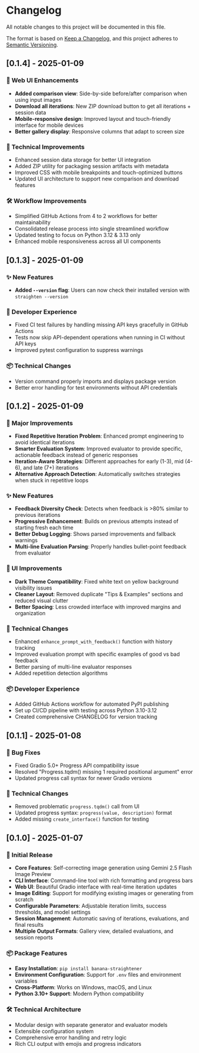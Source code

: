 # Changelog

All notable changes to this project will be documented in this file.

The format is based on [Keep a Changelog](https://keepachangelog.com/en/1.0.0/),
and this project adheres to [Semantic Versioning](https://semver.org/spec/v2.0.0.html).

## [0.1.4] - 2025-01-09

### 🎨 Web UI Enhancements
- **Added comparison view**: Side-by-side before/after comparison when using input images
- **Download all iterations**: New ZIP download button to get all iterations + session data
- **Mobile-responsive design**: Improved layout and touch-friendly interface for mobile devices
- **Better gallery display**: Responsive columns that adapt to screen size

### 🔧 Technical Improvements
- Enhanced session data storage for better UI integration
- Added ZIP utility for packaging session artifacts with metadata
- Improved CSS with mobile breakpoints and touch-optimized buttons
- Updated UI architecture to support new comparison and download features

### 🛠 Workflow Improvements
- Simplified GitHub Actions from 4 to 2 workflows for better maintainability
- Consolidated release process into single streamlined workflow
- Updated testing to focus on Python 3.12 & 3.13 only
- Enhanced mobile responsiveness across all UI components

## [0.1.3] - 2025-01-09

### ✨ New Features
- **Added `--version` flag**: Users can now check their installed version with `straighten --version`

### 🧪 Developer Experience
- Fixed CI test failures by handling missing API keys gracefully in GitHub Actions
- Tests now skip API-dependent operations when running in CI without API keys
- Improved pytest configuration to suppress warnings

### 📦 Technical Changes
- Version command properly imports and displays package version
- Better error handling for test environments without API credentials

## [0.1.2] - 2025-01-09

### 🚀 Major Improvements
- **Fixed Repetitive Iteration Problem**: Enhanced prompt engineering to avoid identical iterations
- **Smarter Evaluation System**: Improved evaluator to provide specific, actionable feedback instead of generic responses
- **Iteration-Aware Strategies**: Different approaches for early (1-3), mid (4-6), and late (7+) iterations
- **Alternative Approach Detection**: Automatically switches strategies when stuck in repetitive loops

### ✨ New Features
- **Feedback Diversity Check**: Detects when feedback is >80% similar to previous iterations
- **Progressive Enhancement**: Builds on previous attempts instead of starting fresh each time
- **Better Debug Logging**: Shows parsed improvements and fallback warnings
- **Multi-line Evaluation Parsing**: Properly handles bullet-point feedback from evaluator

### 🎨 UI Improvements  
- **Dark Theme Compatibility**: Fixed white text on yellow background visibility issues
- **Cleaner Layout**: Removed duplicate "Tips & Examples" sections and reduced visual clutter
- **Better Spacing**: Less crowded interface with improved margins and organization

### 🔧 Technical Changes
- Enhanced `enhance_prompt_with_feedback()` function with history tracking
- Improved evaluation prompt with specific examples of good vs bad feedback
- Better parsing of multi-line evaluator responses
- Added repetition detection algorithms

### 📦 Developer Experience
- Added GitHub Actions workflow for automated PyPI publishing
- Set up CI/CD pipeline with testing across Python 3.10-3.12
- Created comprehensive CHANGELOG for version tracking

## [0.1.1] - 2025-01-08

### 🐛 Bug Fixes
- Fixed Gradio 5.0+ Progress API compatibility issue
- Resolved "Progress.tqdm() missing 1 required positional argument" error
- Updated progress call syntax for newer Gradio versions

### 🔧 Technical Changes
- Removed problematic `progress.tqdm()` call from UI
- Updated progress syntax: `progress(value, description)` format
- Added missing `create_interface()` function for testing

## [0.1.0] - 2025-01-07

### 🎉 Initial Release
- **Core Features**: Self-correcting image generation using Gemini 2.5 Flash Image Preview
- **CLI Interface**: Command-line tool with rich formatting and progress bars
- **Web UI**: Beautiful Gradio interface with real-time iteration updates
- **Image Editing**: Support for modifying existing images or generating from scratch
- **Configurable Parameters**: Adjustable iteration limits, success thresholds, and model settings
- **Session Management**: Automatic saving of iterations, evaluations, and final results
- **Multiple Output Formats**: Gallery view, detailed evaluations, and session reports

### 📦 Package Features
- **Easy Installation**: `pip install banana-straightener`
- **Environment Configuration**: Support for `.env` files and environment variables
- **Cross-Platform**: Works on Windows, macOS, and Linux
- **Python 3.10+ Support**: Modern Python compatibility

### 🛠 Technical Architecture
- Modular design with separate generator and evaluator models
- Extensible configuration system
- Comprehensive error handling and retry logic
- Rich CLI output with emojis and progress indicators